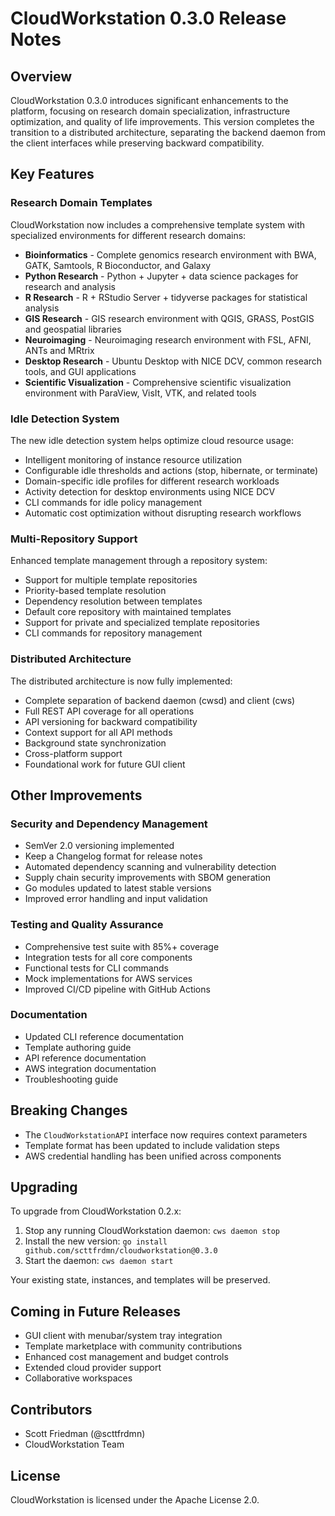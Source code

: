 # CloudWorkstation 0.3.0 Release Notes

## Overview

CloudWorkstation 0.3.0 introduces significant enhancements to the platform, focusing on research domain specialization, infrastructure optimization, and quality of life improvements. This version completes the transition to a distributed architecture, separating the backend daemon from the client interfaces while preserving backward compatibility.

## Key Features

### Research Domain Templates

CloudWorkstation now includes a comprehensive template system with specialized environments for different research domains:

- **Bioinformatics** - Complete genomics research environment with BWA, GATK, Samtools, R Bioconductor, and Galaxy
- **Python Research** - Python + Jupyter + data science packages for research and analysis
- **R Research** - R + RStudio Server + tidyverse packages for statistical analysis
- **GIS Research** - GIS research environment with QGIS, GRASS, PostGIS and geospatial libraries
- **Neuroimaging** - Neuroimaging research environment with FSL, AFNI, ANTs and MRtrix
- **Desktop Research** - Ubuntu Desktop with NICE DCV, common research tools, and GUI applications
- **Scientific Visualization** - Comprehensive scientific visualization environment with ParaView, VisIt, VTK, and related tools

### Idle Detection System

The new idle detection system helps optimize cloud resource usage:

- Intelligent monitoring of instance resource utilization
- Configurable idle thresholds and actions (stop, hibernate, or terminate)
- Domain-specific idle profiles for different research workloads
- Activity detection for desktop environments using NICE DCV
- CLI commands for idle policy management
- Automatic cost optimization without disrupting research workflows

### Multi-Repository Support

Enhanced template management through a repository system:

- Support for multiple template repositories
- Priority-based template resolution
- Dependency resolution between templates
- Default core repository with maintained templates
- Support for private and specialized template repositories
- CLI commands for repository management

### Distributed Architecture

The distributed architecture is now fully implemented:

- Complete separation of backend daemon (cwsd) and client (cws)
- Full REST API coverage for all operations
- API versioning for backward compatibility
- Context support for all API methods
- Background state synchronization
- Cross-platform support
- Foundational work for future GUI client

## Other Improvements

### Security and Dependency Management

- SemVer 2.0 versioning implemented
- Keep a Changelog format for release notes
- Automated dependency scanning and vulnerability detection
- Supply chain security improvements with SBOM generation
- Go modules updated to latest stable versions
- Improved error handling and input validation

### Testing and Quality Assurance

- Comprehensive test suite with 85%+ coverage
- Integration tests for all core components
- Functional tests for CLI commands
- Mock implementations for AWS services
- Improved CI/CD pipeline with GitHub Actions

### Documentation

- Updated CLI reference documentation
- Template authoring guide
- API reference documentation
- AWS integration documentation
- Troubleshooting guide

## Breaking Changes

- The `CloudWorkstationAPI` interface now requires context parameters
- Template format has been updated to include validation steps
- AWS credential handling has been unified across components

## Upgrading

To upgrade from CloudWorkstation 0.2.x:

1. Stop any running CloudWorkstation daemon: `cws daemon stop`
2. Install the new version: `go install github.com/scttfrdmn/cloudworkstation@0.3.0`
3. Start the daemon: `cws daemon start`

Your existing state, instances, and templates will be preserved.

## Coming in Future Releases

- GUI client with menubar/system tray integration
- Template marketplace with community contributions
- Enhanced cost management and budget controls
- Extended cloud provider support
- Collaborative workspaces

## Contributors

- Scott Friedman (@scttfrdmn)
- CloudWorkstation Team

## License

CloudWorkstation is licensed under the Apache License 2.0.